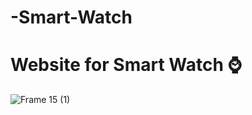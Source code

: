 # -Smart-Watch
# Website for Smart Watch ⌚
![Frame 15 (1)](https://github.com/user-attachments/assets/b0378ab0-afa7-4ca3-9ee8-a9163e738ed7)
